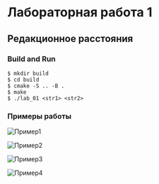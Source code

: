 # Лабораторная работа 1

## Редакционное расстояния

### Build and Run

```
$ mkdir build
$ cd build
$ cmake -S .. -B .
$ make
$ ./lab_01 <str1> <str2>
```

### Примеры работы

![Пример1](img/good_work.png)

![Пример2](img/good_space.png)

![Пример3](img/zero_arg.png)

![Пример4](img/one_arg.png)
